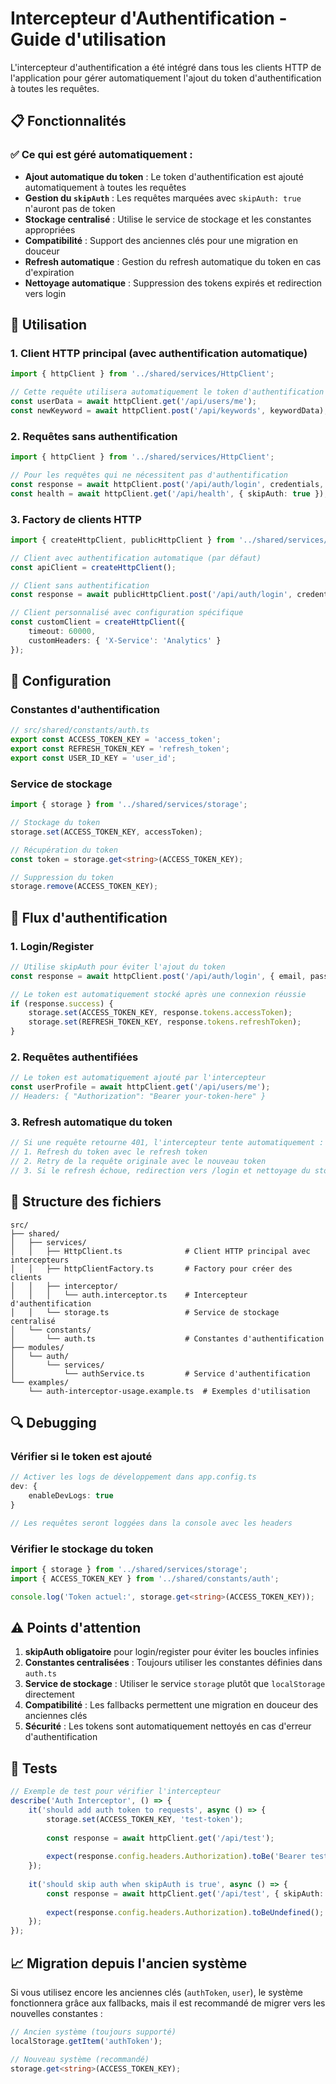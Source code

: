 # Intercepteur d'Authentification - Guide d'utilisation

L'intercepteur d'authentification a été intégré dans tous les clients HTTP de l'application pour gérer automatiquement l'ajout du token d'authentification à toutes les requêtes.

## 📋 Fonctionnalités

### ✅ Ce qui est géré automatiquement :
- **Ajout automatique du token** : Le token d'authentification est ajouté automatiquement à toutes les requêtes
- **Gestion du `skipAuth`** : Les requêtes marquées avec `skipAuth: true` n'auront pas de token
- **Stockage centralisé** : Utilise le service de stockage et les constantes appropriées
- **Compatibilité** : Support des anciennes clés pour une migration en douceur
- **Refresh automatique** : Gestion du refresh automatique du token en cas d'expiration
- **Nettoyage automatique** : Suppression des tokens expirés et redirection vers login

## 🚀 Utilisation

### 1. Client HTTP principal (avec authentification automatique)

```typescript
import { httpClient } from '../shared/services/HttpClient';

// Cette requête utilisera automatiquement le token d'authentification
const userData = await httpClient.get('/api/users/me');
const newKeyword = await httpClient.post('/api/keywords', keywordData);
```

### 2. Requêtes sans authentification

```typescript
import { httpClient } from '../shared/services/HttpClient';

// Pour les requêtes qui ne nécessitent pas d'authentification
const response = await httpClient.post('/api/auth/login', credentials, { skipAuth: true });
const health = await httpClient.get('/api/health', { skipAuth: true });
```

### 3. Factory de clients HTTP

```typescript
import { createHttpClient, publicHttpClient } from '../shared/services/httpClientFactory';

// Client avec authentification automatique (par défaut)
const apiClient = createHttpClient();

// Client sans authentification
const response = await publicHttpClient.post('/api/auth/login', credentials);

// Client personnalisé avec configuration spécifique
const customClient = createHttpClient({
    timeout: 60000,
    customHeaders: { 'X-Service': 'Analytics' }
});
```

## 🔧 Configuration

### Constantes d'authentification

```typescript
// src/shared/constants/auth.ts
export const ACCESS_TOKEN_KEY = 'access_token';
export const REFRESH_TOKEN_KEY = 'refresh_token';
export const USER_ID_KEY = 'user_id';
```

### Service de stockage

```typescript
import { storage } from '../shared/services/storage';

// Stockage du token
storage.set(ACCESS_TOKEN_KEY, accessToken);

// Récupération du token
const token = storage.get<string>(ACCESS_TOKEN_KEY);

// Suppression du token
storage.remove(ACCESS_TOKEN_KEY);
```

## 🔄 Flux d'authentification

### 1. Login/Register
```typescript
// Utilise skipAuth pour éviter l'ajout du token
const response = await httpClient.post('/api/auth/login', { email, password }, { skipAuth: true });

// Le token est automatiquement stocké après une connexion réussie
if (response.success) {
    storage.set(ACCESS_TOKEN_KEY, response.tokens.accessToken);
    storage.set(REFRESH_TOKEN_KEY, response.tokens.refreshToken);
}
```

### 2. Requêtes authentifiées
```typescript
// Le token est automatiquement ajouté par l'intercepteur
const userProfile = await httpClient.get('/api/users/me');
// Headers: { "Authorization": "Bearer your-token-here" }
```

### 3. Refresh automatique du token
```typescript
// Si une requête retourne 401, l'intercepteur tente automatiquement :
// 1. Refresh du token avec le refresh token
// 2. Retry de la requête originale avec le nouveau token
// 3. Si le refresh échoue, redirection vers /login et nettoyage du stockage
```

## 📁 Structure des fichiers

```
src/
├── shared/
│   ├── services/
│   │   ├── HttpClient.ts              # Client HTTP principal avec intercepteurs
│   │   ├── httpClientFactory.ts       # Factory pour créer des clients
│   │   ├── interceptor/
│   │   │   └── auth.interceptor.ts    # Intercepteur d'authentification
│   │   └── storage.ts                 # Service de stockage centralisé
│   └── constants/
│       └── auth.ts                    # Constantes d'authentification
├── modules/
│   └── auth/
│       └── services/
│           └── authService.ts         # Service d'authentification
└── examples/
    └── auth-interceptor-usage.example.ts  # Exemples d'utilisation
```

## 🔍 Debugging

### Vérifier si le token est ajouté

```typescript
// Activer les logs de développement dans app.config.ts
dev: {
    enableDevLogs: true
}

// Les requêtes seront loggées dans la console avec les headers
```

### Vérifier le stockage du token

```typescript
import { storage } from '../shared/services/storage';
import { ACCESS_TOKEN_KEY } from '../shared/constants/auth';

console.log('Token actuel:', storage.get<string>(ACCESS_TOKEN_KEY));
```

## ⚠️ Points d'attention

1. **skipAuth obligatoire** pour login/register pour éviter les boucles infinies
2. **Constantes centralisées** : Toujours utiliser les constantes définies dans `auth.ts`
3. **Service de stockage** : Utiliser le service `storage` plutôt que `localStorage` directement
4. **Compatibilité** : Les fallbacks permettent une migration en douceur des anciennes clés
5. **Sécurité** : Les tokens sont automatiquement nettoyés en cas d'erreur d'authentification

## 🧪 Tests

```typescript
// Exemple de test pour vérifier l'intercepteur
describe('Auth Interceptor', () => {
    it('should add auth token to requests', async () => {
        storage.set(ACCESS_TOKEN_KEY, 'test-token');
        
        const response = await httpClient.get('/api/test');
        
        expect(response.config.headers.Authorization).toBe('Bearer test-token');
    });
    
    it('should skip auth when skipAuth is true', async () => {
        const response = await httpClient.get('/api/test', { skipAuth: true });
        
        expect(response.config.headers.Authorization).toBeUndefined();
    });
});
```

## 📈 Migration depuis l'ancien système

Si vous utilisez encore les anciennes clés (`authToken`, `user`), le système fonctionnera grâce aux fallbacks, mais il est recommandé de migrer vers les nouvelles constantes :

```typescript
// Ancien système (toujours supporté)
localStorage.getItem('authToken');

// Nouveau système (recommandé)
storage.get<string>(ACCESS_TOKEN_KEY);
```
